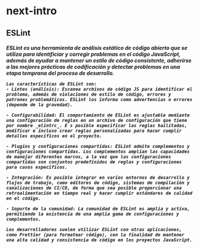 # next-intro

## ESLint 
<h5>
    ESLint es una herramienta de análisis estático de código abierto que se utiliza para identificiar y corregir problemas en el código JavaScript, además de ayudar a mantener un estilo de código consistente, adherirse a las mejores prácticas de codificación y detectar problemas en una etapa temprana del proceso de desarrollo.

    Las características de ESLint son:
    - Lintes (análisis): Escanea archivos de código JS para identificar el problema, además de violaciones de estilo de código, errores y patrones problemáticos. ESLint los informa como advertencias o errores (depende de la gravedad).

    - Configurabilidad: El comportamiento de ESLint es ajustable mediante una configuración de reglas en un archivo de configuración que tiene por nombre _elintrc_. E s posible especificar las reglas hailitadas, modificar e incluso crear reglas personalizadas para hacer cumplir detalles específicos en el proyecto.

    - Plugins y configuraciones compartidas: ESLint admite complementos y configuraciones compartidas. Los complementos amplían las capacidades de manejar diferentes marcos, a la vez que las configuraciones compartidas son conjuntos predefinidos de reglas y configuraciones para casos específicos.

    - Integración: Es posible integrar en varios entornos de desarrollo y flujos de trabajo, como editores de código, sistemas de compilación y canalizaciones de CI/CD, de forma que sea posible proporcionar una retroalimentación en tiempo real y hacer cumplir estándares de calidad en el código.

    - Soporte de la comunidad: La comunidad de ESLint es amplia y activa, permitiendo la existencia de una amplia gama de configuraciones y complementos.

    Los desarrolladores suelen utilizar ESLint con otras aplicaciones, como Prettier (para formatear código), con la finalidad de mantener una alta calidad y consistencia de código en los proyectos JavaScript.
</h5>